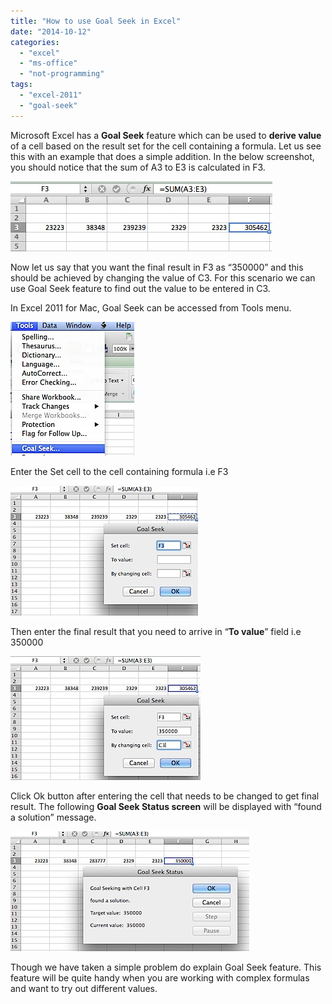 ```yaml
---
title: "How to use Goal Seek in Excel"
date: "2014-10-12"
categories: 
  - "excel"
  - "ms-office"
  - "not-programming"
tags: 
  - "excel-2011"
  - "goal-seek"
---
```


Microsoft Excel has a **Goal Seek** feature which can be used to **derive value** of a cell based on the result set for the cell containing a formula. Let us see this with an example that does a simple addition. In the below screenshot, you should notice that the sum of A3 to E3 is calculated in F3.

![Simple Addition Formula in Excel](images/201407041425.jpg)

Now let us say that you want the final result in F3 as “350000” and this should be achieved by changing the value of C3. For this scenario we can use Goal Seek feature to find out the value to be entered in C3.

In Excel 2011 for Mac, Goal Seek can be accessed from Tools menu.

![Goal Seek in Excel 2011 for Mac](images/201407041429.jpg)

Enter the Set cell to the cell containing formula i.e F3

![Goal Seek Screen in Excel](images/201407041431.jpg)

Then enter the final result that you need to arrive in “**To value**” field i.e 350000

![Goal Seek To Value](images/201407041433.jpg)

Click Ok button after entering the cell that needs to be changed to get final result. The following **Goal Seek Status screen** will be displayed with “found a solution” message.

![Goal Seek Status screen in Excel](images/201407041436.jpg)

Though we have taken a simple problem do explain Goal Seek feature. This feature will be quite handy when you are working with complex formulas and want to try out different values.
